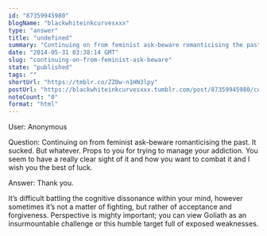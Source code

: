 ```yaml
---
id: "87359945980"
blogName: "blackwhiteinkcurvesxxx"
type: "answer"
title: "undefined"
summary: "Continuing on from feminist ask-beware romanticising the past. It sucked. But whatever. Props to you for trying to manage your..."
date: "2014-05-31 03:38:14 GMT"
slug: "continuing-on-from-feminist-ask-beware"
state: "published"
tags: ""
shortUrl: "https://tmblr.co/ZZ0w-n1HN3lpy"
postUrl: "https://blackwhiteinkcurvesxxx.tumblr.com/post/87359945980/continuing-on-from-feminist-ask-beware"
noteCount: "0"
format: "html"
---
```


User: Anonymous

Question: Continuing on from feminist ask-beware romanticising the past. It sucked. But whatever. Props to you for trying to manage your addiction. You seem to have a really clear sight of it and how you want to combat it and I wish you the best of luck.

Answer: Thank you. 

It’s difficult battling the cognitive dissonance within your mind, however sometimes it’s not a matter of fighting, but rather of acceptance and forgiveness. Perspective is mighty important; you can view Goliath as an insurmountable challenge or this humble target full of exposed weaknesses.

